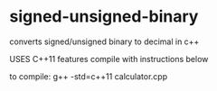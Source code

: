 # signed-unsigned-binary
converts signed/unsigned binary to decimal in c++ 

USES C++11 features compile with instructions below

to compile: g++ -std=c++11 calculator.cpp
